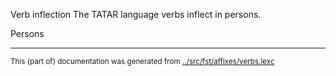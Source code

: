 Verb inflection
The TATAR language verbs inflect in persons.


Persons


* * *
<small>This (part of) documentation was generated from [../src/fst/affixes/verbs.lexc](http://github.com/giellalt/lang-tat/blob/main/../src/fst/affixes/verbs.lexc)</small>